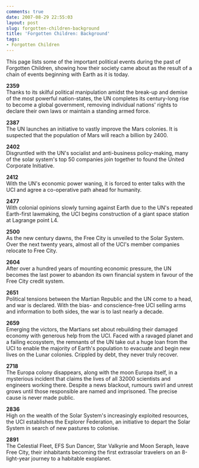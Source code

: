```yaml
---
comments: true
date: 2007-08-29 22:55:03
layout: post
slug: forgotten-children-background
title: 'Forgotten Children: Background'
tags:
- Forgotten Children
---
```


<p>This page lists some of the important political events during the past of Forgotten Children, showing how their society came about as the result of a chain of events beginning with Earth as it is today.</p>
<p><b>2359</b><br />
Thanks to its skilful political manipulation amidst the break-up and demise of the most powerful nation-states, the UN completes its century-long rise to become a global government, removing individual nations' rights to declare their own laws or maintain a standing armed force.</p>
<p><b>2387</b><br />
The UN launches an initiative to vastly improve the Mars colonies. It is suspected that the population of Mars will reach a billion by 2400.</p>
<p><b>2402</b><br />
Disgruntled with the UN's socialist and anti-business policy-making, many of the solar system's top 50 companies join together to found the United Corporate Initiative.</p>
<p><b>2412</b><br />
With the UN's economic power waning, it is forced to enter talks with the UCI and agree a co-operative path ahead for humanity.</p>
<p><b>2477</b><br />
With colonial opinions slowly turning against Earth due to the UN's repeated Earth-first lawmaking, the UCI begins construction of a giant space station at Lagrange point L4.</p>
<p><b>2500</b><br />
As the new century dawns, the Free City is unveiled to the Solar System. Over the next twenty years, almost all of the UCI's member companies relocate to Free City.</p>
<p><b>2604</b><br />
After over a hundred years of mounting economic pressure, the UN becomes the last power to abandon its own financial system in favour of the Free City credit system.</p>
<p><b>2651</b><br />
Political tensions between the Martian Republic and the UN come to a head, and war is declared. With the bias- and conscience-free UCI selling arms and information to both sides, the war is to last nearly a decade.</p>
<p><b>2659</b><br />
Emerging the victors, the Martians set about rebuilding their damaged economy with generous help from the UCI. Faced with a ravaged planet and a failing ecosystem, the remnants of the UN take out a huge loan from the UCI to enable the majority of Earth's population to evacuate and begin new lives on the Lunar colonies. Crippled by debt, they never truly recover.</p>
<p><b>2718</b><br />
The Europa colony disappears, along with the moon Europa itself, in a mysterious incident that claims the lives of all 32000 scientists and engineers working there. Despite a news blackout, rumours swirl and unrest grows until those responsible are named and imprisoned. The precise cause is never made public.</p>
<p><b>2836</b><br />
High on the wealth of the Solar System's increasingly exploited resources, the UCI establishes the Explorer Federation, an initiative to depart the Solar System in search of new pastures to colonise.</p>
<p><b>2891</b><br />
The Celestial Fleet, EFS Sun Dancer, Star Valkyrie and Moon Seraph, leave Free City, their inhabitants becoming the first extrasolar travelers on an 8-light-year journey to a habitable exoplanet.</p>
